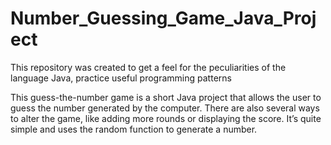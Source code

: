 # Number_Guessing_Game_Java_Project
This repository was created to get a feel for the peculiarities of the language Java, practice useful programming patterns

This guess-the-number game is a short Java project that allows the user to guess the number generated by the computer. There are also several ways to alter the game, like adding more rounds or displaying the score. It’s quite simple and uses the random function to generate a number.
